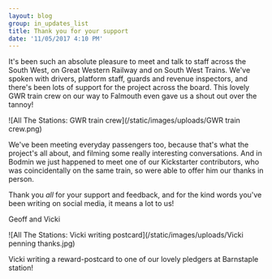 ```yaml
---
layout: blog
group: in_updates_list
title: Thank you for your support
date: '11/05/2017 4:10 PM'
---
```

It's been such an absolute pleasure to meet and talk to staff across the South West, on Great Western Railway and on South West Trains. We've spoken with drivers, platform staff, guards and revenue inspectors, and there's been lots of support for the project across the board. This lovely GWR train crew on our way to Falmouth even gave us a shout out over the tannoy!

![All The Stations: GWR train crew](/static/images/uploads/GWR train crew.png)

We've been meeting everyday passengers too, because that's what the project's all about, and filming some really interesting conversations. And in Bodmin we just happened to meet one of our Kickstarter contributors, who was coincidentally on the same train, so were able to offer him our thanks in person.

Thank you _all_ for your support and feedback, and for the kind words you've been writing on social media, it means a lot to us!

Geoff and Vicki

![All The Stations: Vicki writing postcard](/static/images/uploads/Vicki penning thanks.jpg)

Vicki writing a reward-postcard to one of our lovely pledgers at Barnstaple station!








